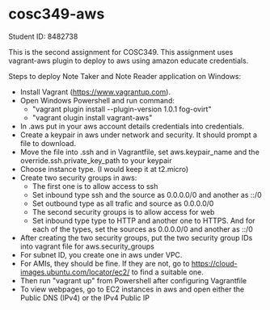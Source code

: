# cosc349-aws
Student ID: 8482738

This is the second assignment for COSC349. This assignment uses vagrant-aws plugin to deploy to aws using amazon educate credentials.

Steps to deploy Note Taker and Note Reader application on Windows:
  - Install Vagrant (https://www.vagrantup.com).
  - Open Windows Powershell and run command:
    - "vagrant plugin install --plugin-version 1.0.1 fog-ovirt"
    - "vagrant olugin install vagrant-aws"
  - In .aws put in your aws account details credentials into credentials.
  - Create a keypair in aws under network and security. It should prompt a file to download.
  - Move the file into .ssh and in Vagrantfile, set aws.keypair_name and the override.ssh.private_key_path to your keypair
  - Choose instance type. (I would keep it at t2.micro)
  - Create two security groups in aws:
    - The first one is to allow access to ssh
    - Set inbound type ssh and the source as 0.0.0.0/0 and another as ::/0
    - Set outbound type as all trafic and source as 0.0.0.0/0
    - The second security groups is to allow access for web
    - Set inbound type type to HTTP and another one to HTTPS. And for each of the types, set the sources as 0.0.0.0/0 and another as ::/0
  - After creating the two security groups, put the two security group IDs into vagrant file for aws.security_groups
  - For subnet ID, you create one in aws under VPC.
  - For AMIs, they should be fine. If they are not, go to https://cloud-images.ubuntu.com/locator/ec2/ to find a suitable one.
  - Then run "vagrant up" from Powershell after configuring Vagrantfile
  - To view webpages, go to EC2 instances in aws and open either the Public DNS (IPv4) or the IPv4 Public IP
